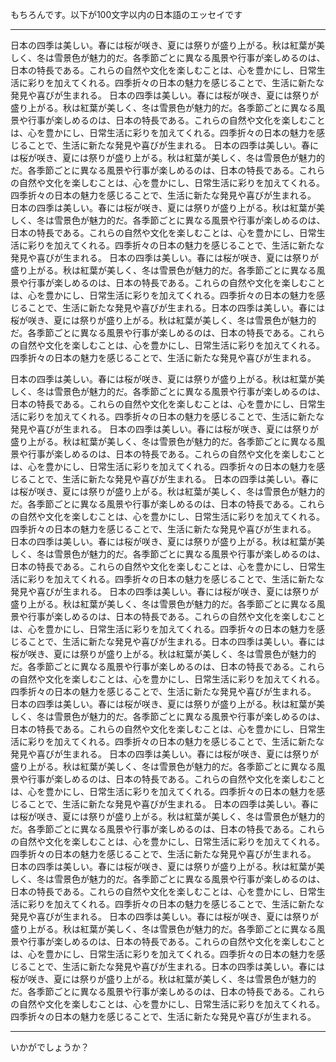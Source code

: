 
もちろんです。以下が100文字以内の日本語のエッセイです

---

日本の四季は美しい。春には桜が咲き、夏には祭りが盛り上がる。秋は紅葉が美しく、冬は雪景色が魅力的だ。各季節ごとに異なる風景や行事が楽しめるのは、日本の特長である。これらの自然や文化を楽しむことは、心を豊かにし、日常生活に彩りを加えてくれる。四季折々の日本の魅力を感じることで、生活に新たな発見や喜びが生まれる。
日本の四季は美しい。春には桜が咲き、夏には祭りが盛り上がる。秋は紅葉が美しく、冬は雪景色が魅力的だ。各季節ごとに異なる風景や行事が楽しめるのは、日本の特長である。これらの自然や文化を楽しむことは、心を豊かにし、日常生活に彩りを加えてくれる。四季折々の日本の魅力を感じることで、生活に新たな発見や喜びが生まれる。
日本の四季は美しい。春には桜が咲き、夏には祭りが盛り上がる。秋は紅葉が美しく、冬は雪景色が魅力的だ。各季節ごとに異なる風景や行事が楽しめるのは、日本の特長である。これらの自然や文化を楽しむことは、心を豊かにし、日常生活に彩りを加えてくれる。四季折々の日本の魅力を感じることで、生活に新たな発見や喜びが生まれる。
日本の四季は美しい。春には桜が咲き、夏には祭りが盛り上がる。秋は紅葉が美しく、冬は雪景色が魅力的だ。各季節ごとに異なる風景や行事が楽しめるのは、日本の特長である。これらの自然や文化を楽しむことは、心を豊かにし、日常生活に彩りを加えてくれる。四季折々の日本の魅力を感じることで、生活に新たな発見や喜びが生まれる。
日本の四季は美しい。春には桜が咲き、夏には祭りが盛り上がる。秋は紅葉が美しく、冬は雪景色が魅力的だ。各季節ごとに異なる風景や行事が楽しめるのは、日本の特長である。これらの自然や文化を楽しむことは、心を豊かにし、日常生活に彩りを加えてくれる。四季折々の日本の魅力を感じることで、生活に新たな発見や喜びが生まれる。日本の四季は美しい。春には桜が咲き、夏には祭りが盛り上がる。秋は紅葉が美しく、冬は雪景色が魅力的だ。各季節ごとに異なる風景や行事が楽しめるのは、日本の特長である。これらの自然や文化を楽しむことは、心を豊かにし、日常生活に彩りを加えてくれる。四季折々の日本の魅力を感じることで、生活に新たな発見や喜びが生まれる。

日本の四季は美しい。春には桜が咲き、夏には祭りが盛り上がる。秋は紅葉が美しく、冬は雪景色が魅力的だ。各季節ごとに異なる風景や行事が楽しめるのは、日本の特長である。これらの自然や文化を楽しむことは、心を豊かにし、日常生活に彩りを加えてくれる。四季折々の日本の魅力を感じることで、生活に新たな発見や喜びが生まれる。
日本の四季は美しい。春には桜が咲き、夏には祭りが盛り上がる。秋は紅葉が美しく、冬は雪景色が魅力的だ。各季節ごとに異なる風景や行事が楽しめるのは、日本の特長である。これらの自然や文化を楽しむことは、心を豊かにし、日常生活に彩りを加えてくれる。四季折々の日本の魅力を感じることで、生活に新たな発見や喜びが生まれる。
日本の四季は美しい。春には桜が咲き、夏には祭りが盛り上がる。秋は紅葉が美しく、冬は雪景色が魅力的だ。各季節ごとに異なる風景や行事が楽しめるのは、日本の特長である。これらの自然や文化を楽しむことは、心を豊かにし、日常生活に彩りを加えてくれる。四季折々の日本の魅力を感じることで、生活に新たな発見や喜びが生まれる。
日本の四季は美しい。春には桜が咲き、夏には祭りが盛り上がる。秋は紅葉が美しく、冬は雪景色が魅力的だ。各季節ごとに異なる風景や行事が楽しめるのは、日本の特長である。これらの自然や文化を楽しむことは、心を豊かにし、日常生活に彩りを加えてくれる。四季折々の日本の魅力を感じることで、生活に新たな発見や喜びが生まれる。
日本の四季は美しい。春には桜が咲き、夏には祭りが盛り上がる。秋は紅葉が美しく、冬は雪景色が魅力的だ。各季節ごとに異なる風景や行事が楽しめるのは、日本の特長である。これらの自然や文化を楽しむことは、心を豊かにし、日常生活に彩りを加えてくれる。四季折々の日本の魅力を感じることで、生活に新たな発見や喜びが生まれる。日本の四季は美しい。春には桜が咲き、夏には祭りが盛り上がる。秋は紅葉が美しく、冬は雪景色が魅力的だ。各季節ごとに異なる風景や行事が楽しめるのは、日本の特長である。これらの自然や文化を楽しむことは、心を豊かにし、日常生活に彩りを加えてくれる。四季折々の日本の魅力を感じることで、生活に新たな発見や喜びが生まれる。
日本の四季は美しい。春には桜が咲き、夏には祭りが盛り上がる。秋は紅葉が美しく、冬は雪景色が魅力的だ。各季節ごとに異なる風景や行事が楽しめるのは、日本の特長である。これらの自然や文化を楽しむことは、心を豊かにし、日常生活に彩りを加えてくれる。四季折々の日本の魅力を感じることで、生活に新たな発見や喜びが生まれる。
日本の四季は美しい。春には桜が咲き、夏には祭りが盛り上がる。秋は紅葉が美しく、冬は雪景色が魅力的だ。各季節ごとに異なる風景や行事が楽しめるのは、日本の特長である。これらの自然や文化を楽しむことは、心を豊かにし、日常生活に彩りを加えてくれる。四季折々の日本の魅力を感じることで、生活に新たな発見や喜びが生まれる。
日本の四季は美しい。春には桜が咲き、夏には祭りが盛り上がる。秋は紅葉が美しく、冬は雪景色が魅力的だ。各季節ごとに異なる風景や行事が楽しめるのは、日本の特長である。これらの自然や文化を楽しむことは、心を豊かにし、日常生活に彩りを加えてくれる。四季折々の日本の魅力を感じることで、生活に新たな発見や喜びが生まれる。
日本の四季は美しい。春には桜が咲き、夏には祭りが盛り上がる。秋は紅葉が美しく、冬は雪景色が魅力的だ。各季節ごとに異なる風景や行事が楽しめるのは、日本の特長である。これらの自然や文化を楽しむことは、心を豊かにし、日常生活に彩りを加えてくれる。四季折々の日本の魅力を感じることで、生活に新たな発見や喜びが生まれる。
日本の四季は美しい。春には桜が咲き、夏には祭りが盛り上がる。秋は紅葉が美しく、冬は雪景色が魅力的だ。各季節ごとに異なる風景や行事が楽しめるのは、日本の特長である。これらの自然や文化を楽しむことは、心を豊かにし、日常生活に彩りを加えてくれる。四季折々の日本の魅力を感じることで、生活に新たな発見や喜びが生まれる。日本の四季は美しい。春には桜が咲き、夏には祭りが盛り上がる。秋は紅葉が美しく、冬は雪景色が魅力的だ。各季節ごとに異なる風景や行事が楽しめるのは、日本の特長である。これらの自然や文化を楽しむことは、心を豊かにし、日常生活に彩りを加えてくれる。四季折々の日本の魅力を感じることで、生活に新たな発見や喜びが生まれる。

---

いかがでしょうか？
